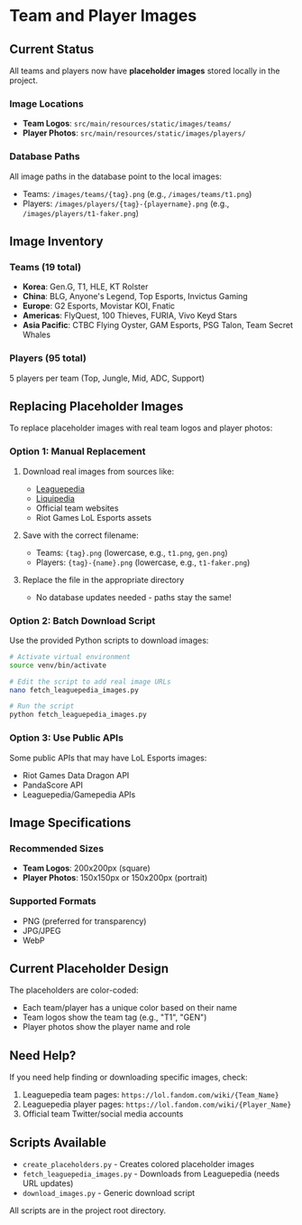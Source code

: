 # Team and Player Images

## Current Status

All teams and players now have **placeholder images** stored locally in the project.

### Image Locations

- **Team Logos**: `src/main/resources/static/images/teams/`
- **Player Photos**: `src/main/resources/static/images/players/`

### Database Paths

All image paths in the database point to the local images:
- Teams: `/images/teams/{tag}.png` (e.g., `/images/teams/t1.png`)
- Players: `/images/players/{tag}-{playername}.png` (e.g., `/images/players/t1-faker.png`)

## Image Inventory

### Teams (19 total)
- **Korea**: Gen.G, T1, HLE, KT Rolster
- **China**: BLG, Anyone's Legend, Top Esports, Invictus Gaming
- **Europe**: G2 Esports, Movistar KOI, Fnatic
- **Americas**: FlyQuest, 100 Thieves, FURIA, Vivo Keyd Stars
- **Asia Pacific**: CTBC Flying Oyster, GAM Esports, PSG Talon, Team Secret Whales

### Players (95 total)
5 players per team (Top, Jungle, Mid, ADC, Support)

## Replacing Placeholder Images

To replace placeholder images with real team logos and player photos:

### Option 1: Manual Replacement

1. Download real images from sources like:
   - [Leaguepedia](https://lol.fandom.com/)
   - [Liquipedia](https://liquipedia.net/leagueoflegends/)
   - Official team websites
   - Riot Games LoL Esports assets

2. Save with the correct filename:
   - Teams: `{tag}.png` (lowercase, e.g., `t1.png`, `gen.png`)
   - Players: `{tag}-{name}.png` (lowercase, e.g., `t1-faker.png`)

3. Replace the file in the appropriate directory
   - No database updates needed - paths stay the same!

### Option 2: Batch Download Script

Use the provided Python scripts to download images:

```bash
# Activate virtual environment
source venv/bin/activate

# Edit the script to add real image URLs
nano fetch_leaguepedia_images.py

# Run the script
python fetch_leaguepedia_images.py
```

### Option 3: Use Public APIs

Some public APIs that may have LoL Esports images:
- Riot Games Data Dragon API
- PandaScore API
- Leaguepedia/Gamepedia APIs

## Image Specifications

### Recommended Sizes
- **Team Logos**: 200x200px (square)
- **Player Photos**: 150x150px or 150x200px (portrait)

### Supported Formats
- PNG (preferred for transparency)
- JPG/JPEG
- WebP

## Current Placeholder Design

The placeholders are color-coded:
- Each team/player has a unique color based on their name
- Team logos show the team tag (e.g., "T1", "GEN")
- Player photos show the player name and role

## Need Help?

If you need help finding or downloading specific images, check:
1. Leaguepedia team pages: `https://lol.fandom.com/wiki/{Team_Name}`
2. Leaguepedia player pages: `https://lol.fandom.com/wiki/{Player_Name}`
3. Official team Twitter/social media accounts

## Scripts Available

- `create_placeholders.py` - Creates colored placeholder images
- `fetch_leaguepedia_images.py` - Downloads from Leaguepedia (needs URL updates)
- `download_images.py` - Generic download script

All scripts are in the project root directory.

